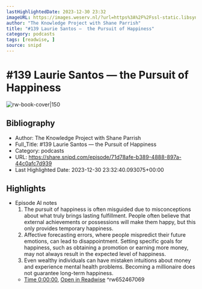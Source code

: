 ```yaml
---
lastHighlightedDate: 2023-12-30 23:32
imageURL: https://images.weserv.nl/?url=https%3A%2F%2Fssl-static.libsyn.com%2Fp%2Fassets%2F1%2F3%2F0%2F8%2F130880bf67879f6ed959afa2a1bf1c87%2Fpodcast-cover.png&w=100&h=100
author: "The Knowledge Project with Shane Parrish"
title: "#139 Laurie Santos —  the Pursuit of Happiness"
category: podcasts
tags: [readwise, ]
source: snipd
---
```

# #139 Laurie Santos —  the Pursuit of Happiness

![rw-book-cover|150](https://images.weserv.nl/?url=https%3A%2F%2Fssl-static.libsyn.com%2Fp%2Fassets%2F1%2F3%2F0%2F8%2F130880bf67879f6ed959afa2a1bf1c87%2Fpodcast-cover.png&w=100&h=100)

## Bibliography
- Author: The Knowledge Project with Shane Parrish
- Full_Title: #139 Laurie Santos —  the Pursuit of Happiness
- Category: podcasts
- URL: https://share.snipd.com/episode/71d78afe-b389-4888-897a-44c0afc7d939
- Last Highlighted Date: 2023-12-30 23:32:40.093075+00:00

## Highlights
- Episode AI notes
  1. The pursuit of happiness is often misguided due to misconceptions about what truly brings lasting fulfillment. People often believe that external achievements or possessions will make them happy, but this only provides temporary happiness.
  2. Affective forecasting errors, where people mispredict their future emotions, can lead to disappointment. Setting specific goals for happiness, such as obtaining a promotion or earning more money, may not always result in the expected level of happiness.
  3. Even wealthy individuals can have mistaken intuitions about money and experience mental health problems. Becoming a millionaire does not guarantee long-term happiness.
    - [Time 0:00:00](https://share.snipd.com/episode-takeaways/1c2c665a-f12e-47fc-b7f7-cfbecfab9045), [Open in Readwise](https://readwise.io/open/652467069)
^rw652467069



